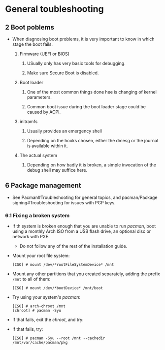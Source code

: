 # General toubleshooting

## 2 Boot poblems

- When diagnosing boot problems, it is very important to know in which stage the boot fails.

	1. Firmware (UEFI or BIOS)

		1. USually only has very basic tools for debugging.

		2. Make sure Secure Boot is disabled.

	2. Boot loader

		1. One of the most common things done hee is changing of kernel parameters.

		2. Common boot issue during the boot loader stage could be caused by ACPI.

	3. initramfs

		1. Usually provides an emergency shell

		2. Depending on the hooks chosen, either the dmesg or the journal is available within it.

	4. The actual system

		1. Depending on how badly it is broken, a simple invocation of the debug shell may suffice here.

## 6 Package management

- See Pacman#Troubleshooting for general topics, and pacman/Package signing#Troubleshooting for issues with PGP keys.

### 6.1 Fixing a broken system

- If th system is broken enough that you are unable to run *pacman*, boot using a monthly Arch ISO from a USB flash drive, an optional disc or network with PXE.

	- Do not follow any of the rest of the installation guide.

- Mount your root file system:

	```shell
	[ISO] # mount /dev/*rootFileSystemDevice* /mnt
	```

- Mount any other partitions that you created separately, adding the prefix `/mnt` to all of them:

	```shell
	[ISO] # mount /dev/*bootDevice* /mnt/boot
	```

- Try using your system's *pacman*:

	```shell
	[ISO] # arch-chroot /mnt
	[chroot] # pacman -Syu
	```

- If that fails, exit the *chroot*, and try:

- If that fails, try:

	```shell
	[ISO] # pacman -Syu --root /mnt --cachedir /mnt/var/cache/pacman/pkg
	```
